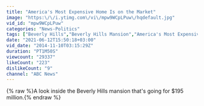 ```yaml
---
title: "America's Most Expensive Home Is on the Market"
image: "https:\/\/i.ytimg.com\/vi\/mpw9WCpLPuw\/hqdefault.jpg"
vid_id: "mpw9WCpLPuw"
categories: "News-Politics"
tags: ["Beverly Hills","Beverly Hills Mansion","America's Most Expensive House"]
date: "2021-06-12T15:50:18+03:00"
vid_date: "2014-11-10T03:15:29Z"
duration: "PT1M50S"
viewcount: "29337"
likeCount: "223"
dislikeCount: "9"
channel: "ABC News"
---
```

{% raw %}A look inside the Beverly Hills mansion that's going for $195 million.{% endraw %}
